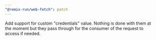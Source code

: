 ```yaml
---
"@remix-run/web-fetch": patch
---
```

 
 Add support for custom "credentials" value. Nothing is done with them at the moment but they pass through for the consumer of the request to access if needed.

